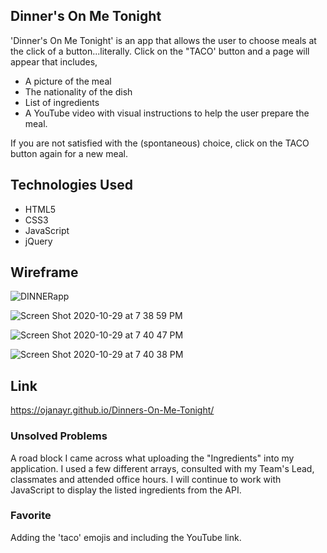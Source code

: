 ## Dinner's On Me Tonight

'Dinner's On Me Tonight' is an app that allows the user to choose meals at the click of a  button...literally. 
Click on the "TACO' button and a page will appear that includes, 
- A picture of the meal
- The nationality of the dish
- List of ingredients
- A YouTube video with visual instructions to help the user prepare the meal.

If you are not satisfied with the (spontaneous) choice, click on the TACO button again for a new meal.

## Technologies Used
- HTML5
- CSS3
- JavaScript
- jQuery

## Wireframe
![DINNERapp](https://user-images.githubusercontent.com/69225985/97607096-edef7d80-19e6-11eb-8278-eca53734e9ac.png)

![Screen Shot 2020-10-29 at 7 38 59 PM](https://user-images.githubusercontent.com/69225985/97643698-d338fb00-1a1e-11eb-8cfc-bb0d04746ba2.png)

![Screen Shot 2020-10-29 at 7 40 47 PM](https://user-images.githubusercontent.com/69225985/97643732-e6e46180-1a1e-11eb-8fea-443efff6a628.png)

![Screen Shot 2020-10-29 at 7 40 38 PM](https://user-images.githubusercontent.com/69225985/97643762-f499e700-1a1e-11eb-8680-e963c3d40694.png)

## Link
https://ojanayr.github.io/Dinners-On-Me-Tonight/

### Unsolved Problems
A road block I came across what uploading the "Ingredients" into my application. I used a few different arrays, consulted with my Team's Lead, classmates and attended office hours. I will continue to work with JavaScript to display the listed ingredients from the API.

### Favorite 
Adding the 'taco' emojis and including the YouTube link. 

